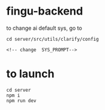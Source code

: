 # fingu-backend

to change ai default sys, go to 

```
cd server/src/utils/clarify/config

<!-- change  SYS_PROMPT-->
```

# to launch

```
cd server
npm i
npm run dev
````